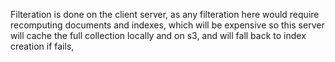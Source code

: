 Filteration is done on the client server, as any filteration here would require recomputing documents and indexes, which will be expensive so this server will cache the full collection locally and on s3, and will fall back to index creation if fails, 